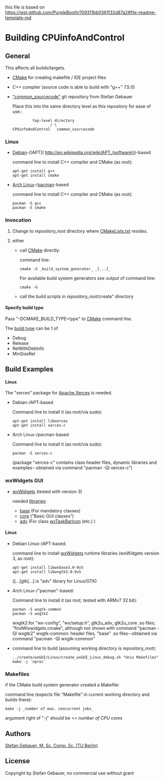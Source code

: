 this file is based on
https://gist.github.com/PurpleBooth/109311bb0361f32d87a2#file-readme-template-md

# Building CPUinfoAndControl

## General

This affects all builds/targets.

* [CMake](https://cmake.org/download) for creating makefile / IDE project files
* C++ compiler (source code is able to build with "g++" 7.5.0)
* ["common_sourcecode"](https://www.github.com/st-gb/common_sourcecode) git
repository from Stefan Gebauer

  Place this into the same directory level as this repository for ease of use.:

  ```
           top-level directory
                   / \
  CPUinfoAndControl   common_sourcecode
  ```

###  Linux

- [Debian](http://en.wikipedia.org/wiki/Debian)-/[APT](
http://en.wikipedia.org/wiki/APT_(software\))-based

  command line to install C++ compiler and CMake (as root):

  ```
  apt-get install g++
  apt-get install cmake
  ```

- [Arch Linux](http://en.wikipedia.org/wiki/Arch_Linux)-/[pacman](
https://en.wikipedia.org/wiki/Arch_Linux#Pacman)-based

  command line to install C++ compiler and CMake (as root):

  ```
  pacman -S gcc
  pacman -S cmake
  ```

### Invocation

1. Change to _repository_root_ directory where [CMakeLists.txt](
https://cmake.org/cmake/help/latest/guide/tutorial/index.html#a-basic-starting-point-step-1)
resides.

2. either

    * call [CMake](https://cmake.org) directly:

      command line:

      ```
      cmake -G _build_system_generator_ _[...]_
      ```
      
      For available build system generators see output of command line:

      ```
      cmake -G
      ```

    * call the build scripts in _repository_root_/create" directory

#### Specify build type

Pass "-DCMAKE\_BUILD\_TYPE=_type_" to [CMake](https://cmake.org) command line.

The
[build type](https://cmake.org/cmake/help/latest/variable/CMAKE_BUILD_TYPE.html)
can be 1 of

* Debug
* Release
* RelWithDebInfo
* MinSizeRel

## Build Examples

#### Linux

The "xerces" package for [Apache Xerces](
http://en.wikipedia.org/wiki/Apache_Xerces) is needed.

- Debian-/APT-based

  Command line to install it (as root/via sudo):

  ```
  apt-get install libxerces
  apt-get install xerces-c
  ```

- Arch Linux-/pacman-based

  Command line to install it (as root/via sudo):

  ```
  pacman -S xerces-c
  ```

  (package "xerces-c" contains class header files, dynamic libraries and
  examples--obtained via command "pacman -Ql xerces-c")

### wxWidgets GUI

- [wxWidgets](http://www.wxwidgets.org/downloads) (tested with version 3)

  needed [libraries](http://docs.wxwidgets.org/3.0/page_libs.html):
  - [base](http://docs.wxwidgets.org/3.0/page_libs.html#page_libs_wxbase)
    (For mandatory classes)
  - [core](http://docs.wxwidgets.org/3.0/page_libs.html#page_libs_wxcore)
     ("Basic GUI classes")
  - [adv](http://docs.wxwidgets.org/3.0/page_libs.html#page_libs_wxadv)
    (For class  [wxTaskBarIcon](
    http://docs.wxwidgets.org/3.0/classwx_task_bar_icon.html) (etc.) )

#### Linux

- Debian Linux-/APT-based:

  command line to install [wxWidgets](https://www.wxwidgets.org/) runtime
  libraries (wxWidgets version 3, as root):

  ```
  apt-get install libwxbase3.0-0v5
  apt-get install libwxgtk3.0-0v5
  ```

  ([...]gtk[...] is "adv" library for Linux/GTK)

- Arch Linux-/"pacman"-based:

  Command line to install it (as root, tested with ARMv7 32 bit):

  ```
  pacman -S wxgtk-common
  pacman -S wxgtk2
  ```

  wxgtk2:for "wx-config", "wx/setup.h", gtk2u_adv, gtk2u_core .so files;
   "findWixwidgets.cmake", although not shown with command "pacman -Ql wxgtk2"
  wxgtk-common: header files, "base" .so files--obtained via command
   "pacman -Ql wxgtk-common"

- command line to build (assuming working directory is _repository_root_):

  ```
  ../create/wxGUI/Linux/create_wxGUI_Linux_debug.sh "Unix Makefiles"
  make -j `nproc`
  ```

### Makefiles

if the CMake build system generator created a Makefile:

  command line (expects file "Makefile" in current working directory and builds
  there):

  ```
  make -j _number of max. concurrent jobs_
  ```

  argument right of "-j" should be <= _number of CPU cores_

## Authors

[Stefan Gebauer, M. Sc. Comp. Sc. (TU Berlin)](https://github.com/st-gb)

## License

Copyright by Stefan Gebauer, no commercial use without grant
